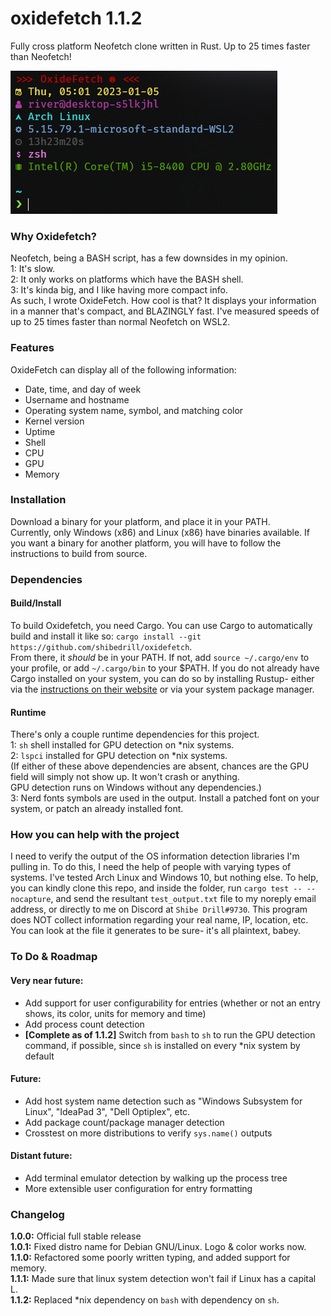 # oxidefetch 1.1.2
Fully cross platform Neofetch clone written in Rust. Up to 25 times faster than Neofetch!  

![alt text](image.png "Example output of OxideFetch on a WSL2 Arch Linux host")  

### Why Oxidefetch?
Neofetch, being a BASH script, has a few downsides in my opinion.  
1: It's slow.  
2: It only works on platforms which have the BASH shell.  
3: It's kinda big, and I like having more compact info.  
As such, I wrote OxideFetch. How cool is that? It displays your information in a manner that's compact, and BLAZINGLY fast. 
I've measured speeds of up to 25 times faster than normal Neofetch on WSL2.

### Features  
OxideFetch can display all of the following information:  
- Date, time, and day of week  
- Username and hostname  
- Operating system name, symbol, and matching color  
- Kernel version  
- Uptime  
- Shell  
- CPU  
- GPU  
- Memory  

### Installation  
Download a binary for your platform, and place it in your PATH.  
Currently, only Windows (x86) and Linux (x86) have binaries available. If you want a binary for another platform, you will have to follow the instructions to build from source.

### Dependencies 
#### Build/Install
To build Oxidefetch, you need Cargo. You can use Cargo to automatically build and install it like so:
```cargo install --git https://github.com/shibedrill/oxidefetch```.  
From there, it *should* be in your PATH. If not, add ```source ~/.cargo/env``` to your profile, or add ```~/.cargo/bin``` to your $PATH. If you do not already have Cargo installed 
on your system, you can do so by installing Rustup- either via the [instructions on their website](https://doc.rust-lang.org/cargo/getting-started/installation.html "instructions on their website") or via your system package manager.
#### Runtime
There's only a couple runtime dependencies for this project.  
1: ```sh``` shell installed for GPU detection on *nix systems.  
2: ```lspci``` installed for GPU detection on *nix systems.  
(If either of these above dependencies are absent, chances are the GPU field will simply not show up. It won't crash or anything.  
GPU detection runs on Windows without any dependencies.)  
3: Nerd fonts symbols are used in the output. Install a patched font on  your system, or patch an already installed font.

### How you can help with the project
I need to verify the output of the OS information detection libraries I'm pulling in. To do this, I need the help of people 
with varying types of systems. I've tested Arch Linux and Windows 10, but nothing else. To help, you can kindly clone this 
repo, and inside the folder, run ```cargo test -- --nocapture```, and send the resultant ```test_output.txt``` file to my 
noreply email address, or directly to me on Discord at ```Shibe Drill#9730```. This program does NOT collect information 
regarding your real name, IP, location, etc. You can look at the file it generates to be sure- it's all plaintext, babey.

### To Do & Roadmap
#### Very near future:   
- Add support for user configurability for entries (whether or not an entry shows, its color, units for memory and time)   
- Add process count detection  
- **[Complete as of 1.1.2]** Switch from `bash` to `sh` to run the GPU detection command, if possible, since `sh` is installed on every *nix system by default  
#### Future:  
- Add host system name detection such as "Windows Subsystem for Linux", "IdeaPad 3", "Dell Optiplex", etc.  
- Add package count/package manager detection  
- Crosstest on more distributions to verify `sys.name()` outputs  
#### Distant future:  
- Add terminal emulator detection by walking up the process tree  
- More extensible user configuration for entry formatting  

### Changelog
**1.0.0:** Official full stable release   
**1.0.1:** Fixed distro name for Debian GNU/Linux. Logo & color works now.  
**1.1.0:** Refactored some poorly written typing, and added support for memory.  
**1.1.1:** Made sure that linux system detection won't fail if Linux has a capital L.  
**1.1.2:** Replaced *nix dependency on ```bash``` with dependency on ```sh```.
